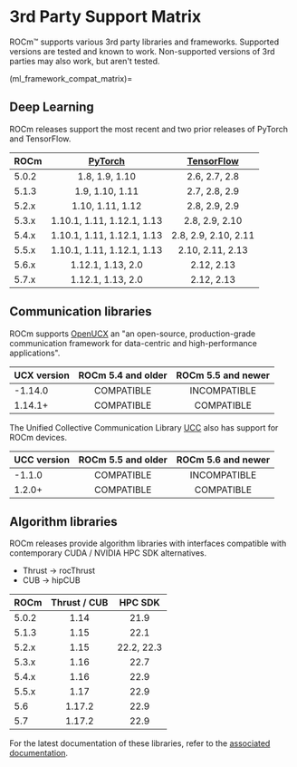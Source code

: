 # 3rd Party Support Matrix

ROCm™ supports various 3rd party libraries and frameworks. Supported versions
are tested and known to work. Non-supported versions of 3rd parties may also
work, but aren't tested.

(ml_framework_compat_matrix)=

## Deep Learning

ROCm releases support the most recent and two prior releases of PyTorch and
TensorFlow.

| ROCm  | [PyTorch](https://github.com/pytorch/pytorch/releases/) | [TensorFlow](https://github.com/tensorflow/tensorflow/releases/) |
|:------|:--------------------------:|:--------------------:|
| 5.0.2 | 1.8,  1.9,  1.10           | 2.6, 2.7, 2.8        |
| 5.1.3 | 1.9,  1.10, 1.11           | 2.7, 2.8, 2.9        |
| 5.2.x | 1.10, 1.11, 1.12           | 2.8, 2.9, 2.9        |
| 5.3.x | 1.10.1, 1.11, 1.12.1, 1.13 | 2.8, 2.9, 2.10       |
| 5.4.x | 1.10.1, 1.11, 1.12.1, 1.13 | 2.8, 2.9, 2.10, 2.11 |
| 5.5.x | 1.10.1, 1.11, 1.12.1, 1.13 | 2.10, 2.11, 2.13     |
| 5.6.x | 1.12.1, 1.13, 2.0          | 2.12, 2.13           |
| 5.7.x | 1.12.1, 1.13, 2.0          | 2.12, 2.13           |

## Communication libraries

ROCm supports [OpenUCX](https://openucx.org/) an "an open-source,
production-grade communication framework for data-centric and high-performance
applications".

UCX version | ROCm 5.4 and older | ROCm 5.5 and newer |
|:----------|:------------------:|:------------------:|
| -1.14.0   | COMPATIBLE         | INCOMPATIBLE       |
|  1.14.1+  | COMPATIBLE         | COMPATIBLE         |

The Unified Collective Communication Library [UCC](https://https://github.com/openucx/ucc)
also has support for ROCm devices.

UCC version | ROCm 5.5 and older | ROCm 5.6 and newer |
|:----------|:------------------:|:------------------:|
| -1.1.0    | COMPATIBLE         | INCOMPATIBLE       |
|  1.2.0+   | COMPATIBLE         | COMPATIBLE         |

## Algorithm libraries

ROCm releases provide algorithm libraries with interfaces compatible with
contemporary CUDA / NVIDIA HPC SDK alternatives.

- Thrust → rocThrust
- CUB → hipCUB

| ROCm  | Thrust / CUB | HPC SDK |
|:------|:------------:|:-------:|
| 5.0.2 | 1.14         | 21.9       |
| 5.1.3 | 1.15         | 22.1       |
| 5.2.x | 1.15         | 22.2, 22.3 |
| 5.3.x | 1.16         | 22.7       |
| 5.4.x | 1.16         | 22.9       |
| 5.5.x | 1.17         | 22.9       |
| 5.6   | 1.17.2       | 22.9       |
| 5.7   | 1.17.2       | 22.9       |

For the latest documentation of these libraries, refer to the
[associated documentation](../reference/gpu_libraries/c%2B%2B_primitives.md).
